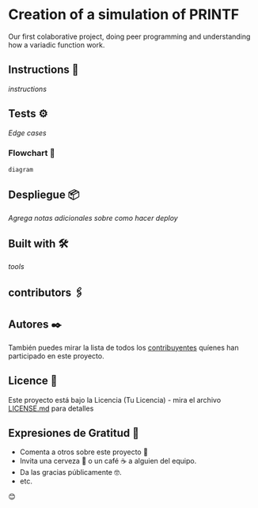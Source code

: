 # Creation of a simulation of PRINTF

Our first colaborative project, doing peer programming and understanding how a variadic function work. 

## Instructions 🚀

_instructions_


## Tests ⚙️

_Edge cases_

### Flowchart 🔩

```
diagram
```
## Despliegue 📦

_Agrega notas adicionales sobre como hacer deploy_

## Built with 🛠️

_tools_

## contributors 🖇️


## Autores ✒️

También puedes mirar la lista de todos los [contribuyentes](https://github.com/your/project/contributors) quíenes han participado en este proyecto. 

## Licence 📄

Este proyecto está bajo la Licencia (Tu Licencia) - mira el archivo [LICENSE.md](LICENSE.md) para detalles

## Expresiones de Gratitud 🎁

* Comenta a otros sobre este proyecto 📢
* Invita una cerveza 🍺 o un café ☕ a alguien del equipo. 
* Da las gracias públicamente 🤓.
* etc.

😊